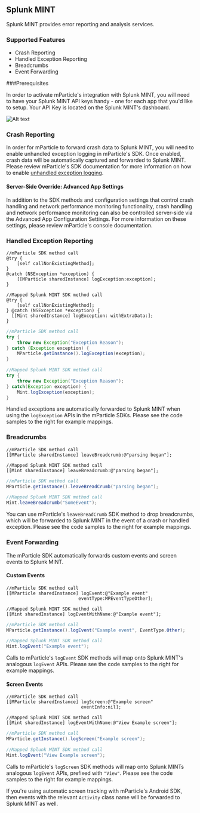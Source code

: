 
## Splunk MINT

Splunk MINT provides error reporting and analysis services.

### Supported Features

* Crash Reporting
* Handled Exception Reporting
* Breadcrumbs
* Event Forwarding

###Prerequisites

In order to activate mParticle's integration with Splunk MINT, you will need to have your Splunk MINT API keys handy - one for each app that you'd like to setup.  Your API Key is located on the Splunk MINT's dashboard.

![Alt text](splunk-api-key.png)

### Crash Reporting

In order for mParticle to forward crash data to Splunk MINT, you will need to enable unhandled exception logging in mParticle's SDK.  Once enabled, crash data will be automatically captured and forwarded to Splunk MINT.  Please review mParticle's SDK documentation for more information on how to enable [unhandled exception logging](#error-and-exception-tracking).

#### Server-Side Override: Advanced App Settings

In addition to the SDK methods and configuration settings that control crash handling and network performance monitoring functionality, crash handling and network performance monitoring can also be controlled server-side via the Advanced App Configuration Settings.  For more information on these settings, please review mParticle's console documentation.

### Handled Exception Reporting

~~~objc
//mParticle SDK method call
@try {      
    [self callNonExistingMethod];
}
@catch (NSException *exception) {
    [[MParticle sharedInstance] logException:exception];
}

//Mapped Splunk MINT SDK method call
@try {
    [self callNonExistingMethod];
} @catch (NSException *exception) {
  [[Mint sharedInstance] logException: withExtraData:];
}
~~~

~~~java
//mParticle SDK method call
try {
    throw new Exception("Exception Reason");
} catch (Exception exception) {
    MParticle.getInstance().logException(exception);
}

//Mapped Splunk MINT SDK method call
try {
    throw new Exception("Exception Reason");
} catch(Exception exception) {
    Mint.logException(exception);
}
~~~

Handled exceptions are automatically forwarded to Splunk MINT when using the `logException` APIs in the mParticle SDKs.  Please see the code samples to the right for example mappings.

### Breadcrumbs

~~~objc
//mParticle SDK method call
[[MParticle sharedInstance] leaveBreadcrumb:@"parsing began"];

//Mapped Splunk MINT SDK method call
[[Mint sharedInstance] leaveBreadcrumb:@"parsing began"];
~~~

~~~java
//mParticle SDK method call
MParticle.getInstance().leaveBreadCrumb("parsing began");

//Mapped Splunk MINT SDK method call
Mint.leaveBreadcrumb("SomeEvent");
~~~

You can use mParticle's `leaveBreadCrumb` SDK method to drop breadcrumbs, which will be forwarded to Splunk MINT in the event of a crash or handled exception.  Please see the code samples to the right for example mappings.

### Event Forwarding

The mParticle SDK automatically forwards custom events and screen events to Splunk MINT.

#### Custom Events

~~~objc
//mParticle SDK method call
[[MParticle sharedInstance] logEvent:@"Example event"
                           eventType:MPEventTypeOther];

//Mapped Splunk MINT SDK method call
[[Mint sharedInstance] logEventWithName:@"Example event"];
~~~

~~~java
//mParticle SDK method call
MParticle.getInstance().logEvent("Example event", EventType.Other);

//Mapped Splunk MINT SDK method call
Mint.logEvent("Example event");
~~~

Calls to mParticle's `logEvent` SDK methods will map onto Splunk MINT's analogous `logEvent` APIs.  Please see the code samples to the right for example mappings.

#### Screen Events

~~~objc
//mParticle SDK method call
[[MParticle sharedInstance] logScreen:@"Example screen"
                            eventInfo:nil];

//Mapped Splunk MINT SDK method call
[[Mint sharedInstance] logEventWithName:@"View Example screen"];
~~~

~~~java
//mParticle SDK method call
MParticle.getInstance().logScreen("Example screen");

//Mapped Splunk MINT SDK method call
Mint.logEvent("View Example screen");
~~~

Calls to mParticle's `logScreen` SDK methods will map onto Splunk MINTs analogous `logEvent` APIs, prefixed with `"View"`.  Please see the code samples to the right for example mappings.

If you're using automatic screen tracking with mParticle's Android SDK, then events with the relevant `Activity` class name will be forwarded to Splunk MINT as well.